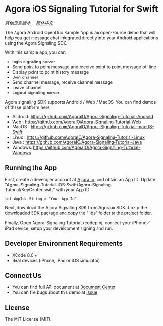 # Agora iOS Signaling Tutorial for Swift
*其他语言版本： [简体中文](README.zh.md)*

The Agora Android OpenDuo Sample App is an open-source demo that will help you get message chat integrated directly into your Android applications using the Agora Signaling SDK.

With this sample app, you can:

- login signaling server
- Send point to point message and receive point to point message off line
- Display point to point history message
- Join channel
- Send channel message, receive channel message
- Leave channel
- Logout signaling server

Agora signaling SDK supports Android / Web / MacOS. You can find demos of these platform here:

- Android: https://github.com/AgoraIO/Agora-Signaling-Tutorial-Android
- Web    : https://github.com/AgoraIO/Agora-Signaling-Tutorial-Web
- MacOS  : https://github.com/AgoraIO/Agora-Signaling-Tutorial-macOS-Swift
- Linux  : https://github.com/AgoraIO/Agora-Signaling-Tutorial-Linux
- Java   : https://github.com/AgoraIO/Agora-Signaling-Tutorial-Java
- Windows: https://github.com/AgoraIO/Agora-Signaling-Tutorial-Windows


## Running the App
First, create a developer account at [Agora.io](https://dashboard.agora.io/signin/), and obtain an App ID.
Update "Agora-Signaling-Tutorial-iOS-Swift/Agora-Signaling-Tutorial/KeyCenter.swift" with your App ID.

```
let AppId: String = "Your App Id"
```



Next, download the Agora Signaling SDK from Agora.io SDK. Unzip the downloaded SDK package and copy the "libs" folder to the project folder.

Finally, Open Agora-Signaling-Tutorial.xcodeproj, connect your iPhone／iPad device, setup your development signing and run.

## Developer Environment Requirements
* XCode 8.0 +
* Real devices (iPhone, iPad or iOS simulator)


## Connect Us
- You can find full API document at [Document Center](https://docs.agora.io/en/)
- You can file bugs about this demo at [issue](https://github.com/AgoraIO/Agora-Signaling-Tutorial-iOS-Swift/issues)

## License
The MIT License (MIT).

